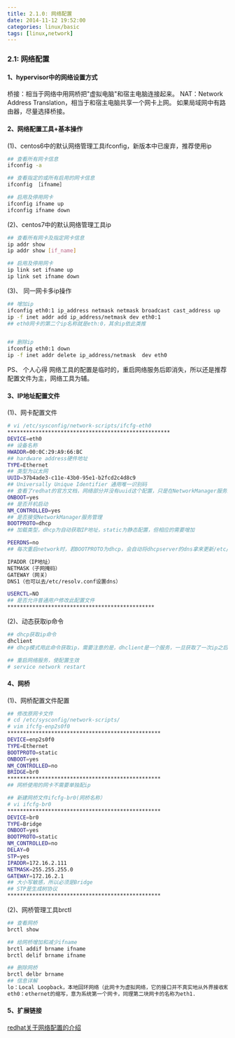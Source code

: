 ```yaml
---
title: 2.1.0: 网络配置
date: 2014-11-12 19:52:00
categories: linux/basic
tags: [linux,network]
---
```

### 2.1: 网络配置
#### 1、hypervisor中的网络设置方式
桥接：相当于网络中用网桥把"虚拟电脑"和宿主电脑连接起来。
NAT：Network Address Translation，相当于和宿主电脑共享一个网卡上网。
如果局域网中有路由器，尽量选择桥接。

#### 2、网络配置工具+基本操作
(1)、centos6中的默认网络管理工具ifconfig，新版本中已废弃，推荐使用ip
``` bash
## 查看所有网卡信息
ifconfig -a

## 查看指定的或所有启用的网卡信息
ifconfig ［ifname］

## 启用及停用网卡
ifconfig ifname up
ifconfig ifname down
```  

(2)、centos7中的默认网络管理工具ip
``` bash
## 查看所有网卡及指定网卡信息
ip addr show
ip addr show [if_name]

## 启用及停用网卡
ip link set ifname up
ip link set ifname down
```
(3)、 同一网卡多ip操作
``` bash
## 增加ip
ifconfig eth0:1 ip_address netmask netmask broadcast cast_address up
ip -f inet addr add ip_address/netmask dev eth0:1
## eth0网卡的第二个ip名称就是eth:0，其余ip依此类推


## 删除ip
ifconfig eth0:1 down
ip -f inet addr delete ip_address/netmask  dev eth0
```
PS、 个人心得
网络工具的配置是临时的，重启网络服务后即消失，所以还是推荐配置文件为主，网络工具为辅。

#### 3、IP地址配置文件

(1)、网卡配置文件
``` bash
# vi /etc/sysconfig/network-scripts/ifcfg-eth0
****************************************************
DEVICE=eth0
## 设备名称
HWADDR=00:0C:29:A9:66:BC
## hardware address硬件地址
TYPE=Ethernet
## 类型为以太网
UUID=37b4ade3-c11e-43b0-95e1-b2fcd2c4d8c9
## Universally Unique Identifier 通用唯一识别码
## 查看了redhat的官方文档，网络部分并没有uuid这个配置，只是在NetworkManager服务的nmcli命令中才有采用uuid的说明，另外结合网上的相关搜索结果，uuid这个配置只是对启用NetworkManager服务的时候才起作用，鉴于一般情况下我们都是关闭NetworkManager，所以此字段完全可以删除。
ONBOOT=yes
## 是否开机启动
NM_CONTROLLED=yes
## 是否接受NetworkManager服务管理
BOOTPROTO=dhcp
## 加载类型，dhcp为自动获取IP地址，static为静态配置，但相应的需要增加

PEERDNS=no
## 每次重启network时，若BOOTPROTO为dhcp，会自动将dhcpserver的dns拿来更新/etc/resolv.conf，而此配置为no时，不去更新/etc/resolv.conf

IPADDR（IP地址）
NETMASK（子网掩码）
GATEWAY（网关）
DNS1（也可以去/etc/resolv.conf设置dns）

USERCTL=NO
## 是否允许普通用户修改此配置文件
***********************************************
```
(2)、动态获取ip命令
``` bash
## dhcp获取ip命令
dhclient
## dhcp模式用此命令获取ip，需要注意的是，dhclient是一个服务，一旦获取了一次ip之后，只能kill掉dhclient的进程，才可以重新dhclient，否则会提示"dhclient(1498) is already running - exiting. "

## 重启网络服务，使配置生效
# service network restart
```

#### 4、网桥

(1)、网桥配置文件配置
``` bash
## 修改原网卡文件
# cd /etc/sysconfig/network-scripts/
# vim ifcfg-enp2s0f0  
*************************************************
DEVICE=enp2s0f0
TYPE=Ethernet
BOOTPROTO=static
ONBOOT=yes
NM_CONTROLLED=no
BRIDGE=br0
*************************************************
## 网桥使用的网卡不需要单独配ip

## 新建网桥文件ifcfg-br0(网桥名称）
# vi ifcfg-br0
*************************************************
DEVICE=br0
TYPE=Bridge
ONBOOT=yes
BOOTPROTO=static
NM_CONTROLLED=no
DELAY=0
STP=yes
IPADDR=172.16.2.111
NETMASK=255.255.255.0
GATEWAY=172.16.2.1
## 大小写敏感，所以必须是Bridge
## STP是生成树协议
*************************************************
```
(2)、网桥管理工具brctl
``` bash
## 查看网桥
brctl show

## 给网桥增加和减少ifname
brctl addif brname ifname
brctl delif brname ifname

## 删除网桥
brctl delbr brname
## 信息详解
lo：Local Loopback，本地回环网络（此网卡为虚拟网络，它的接口并不真实地从外界接收和发送数据包，而是在系统内部接收和发送数据包，因此虚拟网络接口不需要驱动程序）
eth0：ethernet的缩写，意为系统第一个网卡，同理第二块网卡的名称为eth1.
```
#### 5、扩展链接[redhat关于网络配置的介绍](https://access.redhat.com/documentation/en-US/Red_Hat_Enterprise_Linux/6/html/Deployment_Guide/ch-Network_Interfaces.html#s1-networkscripts-files)